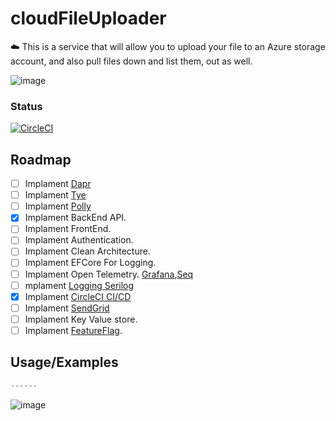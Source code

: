 # cloudFileUploader
☁️ This is a service that will allow you to upload your file to an Azure storage account, and also pull files down and list them, out as well.

![image](https://user-images.githubusercontent.com/38886930/127923416-dec1e99a-011b-488b-9264-d13dc6156db3.png)

### Status
[![CircleCI](https://circleci.com/gh/JustJordanT/cloudFileUploader/tree/master.svg?style=svg)](https://circleci.com/gh/JustJordanT/cloudFileUploader/tree/master)

## Roadmap

- [ ] Implament [Dapr](https://dapr.io/)
- [ ] Implament [Tye](https://github.com/dotnet/tye)
- [ ] Implament [Polly](https://github.com/App-vNext/Polly)
- [X] Implament BackEnd API.
- [ ] Implament FrontEnd.
- [ ] Implament Authentication.
- [ ] Implament Clean Architecture.
- [ ] Implament EFCore For Logging.
- [ ] Implament Open Telemetry. [Grafana](https://grafana.com/),[Seq](https://datalust.co/seq)
- [ ] mplament [Logging Serilog](https://serilog.net/)
- [x] Implament [CircleCI CI/CD](https://circleci.com/)
- [ ] Implament [SendGrid](https://app.sendgrid.com/login)
- [ ] Implament Key Value store.
- [ ] Implament [FeatureFlag](https://docs.microsoft.com/en-us/azure/azure-app-configuration/use-feature-flags-dotnet-core?tabs=core5x).
  
## Usage/Examples

```javascript
------
```


<!-- ![image](https://user-images.githubusercontent.com/38886930/126711296-7376a9b7-bcdf-4a04-8bf7-786d9de768fd.png) -->
![image](https://user-images.githubusercontent.com/38886930/128585880-65f0aed0-d060-4186-81bf-59c0ee57e554.png)

